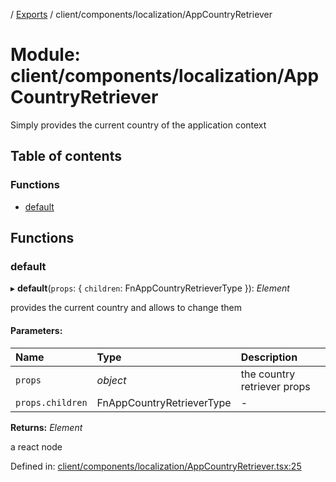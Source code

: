 [](../README.md) / [Exports](../modules.md) / client/components/localization/AppCountryRetriever

# Module: client/components/localization/AppCountryRetriever

Simply provides the current country of the application context

## Table of contents

### Functions

- [default](client_components_localization_appcountryretriever.md#default)

## Functions

### default

▸ **default**(`props`: { `children`: FnAppCountryRetrieverType  }): *Element*

provides the current country and allows to change them

#### Parameters:

Name | Type | Description |
:------ | :------ | :------ |
`props` | *object* | the country retriever props   |
`props.children` | FnAppCountryRetrieverType | - |

**Returns:** *Element*

a react node

Defined in: [client/components/localization/AppCountryRetriever.tsx:25](https://github.com/onzag/itemize/blob/28218320/client/components/localization/AppCountryRetriever.tsx#L25)
